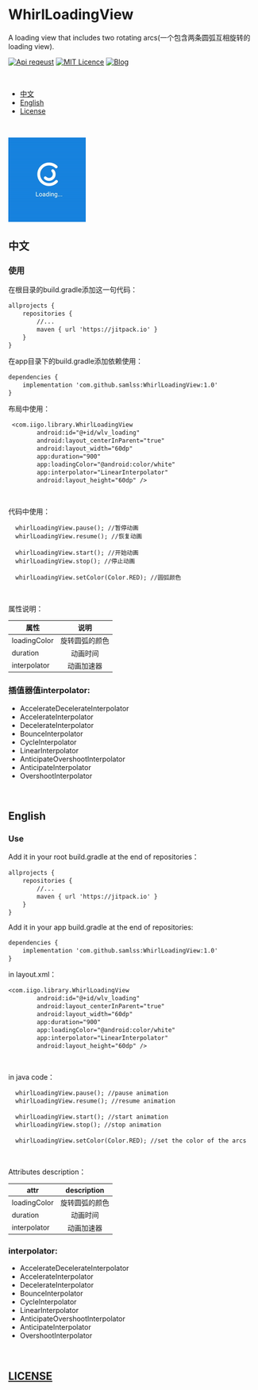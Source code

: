 # WhirlLoadingView
A loading view that includes two rotating arcs(一个包含两条圆弧互相旋转的loading view).

[![Api reqeust](https://img.shields.io/badge/api-11+-green.svg)](https://github.com/samlss/WhirlLoadingView)  [![MIT Licence](https://badges.frapsoft.com/os/mit/mit.svg?v=103)](https://github.com/samlss/WhirlLoadingView/blob/master/LICENSE) [![Blog](https://img.shields.io/badge/samlss-blog-orange.svg)](https://blog.csdn.net/Samlss)

<br>

  * [中文](#%E4%B8%AD%E6%96%87)
  * [English](#english)
  * [License](#license)

<br>

![gif](https://github.com/samlss/WhirlLoadingView/blob/master/screenshots/screenshot.gif)



## 中文

### 使用<br>
在根目录的build.gradle添加这一句代码：
```
allprojects {
    repositories {
        //...
        maven { url 'https://jitpack.io' }
    }
}
```

在app目录下的build.gradle添加依赖使用：
```
dependencies {
    implementation 'com.github.samlss:WhirlLoadingView:1.0'
}
```

布局中使用：
```
 <com.iigo.library.WhirlLoadingView
        android:id="@+id/wlv_loading"
        android:layout_centerInParent="true"
        android:layout_width="60dp"
        app:duration="900"
        app:loadingColor="@android:color/white"
        app:interpolator="LinearInterpolator"
        android:layout_height="60dp" />

```

<br>

代码中使用：
```
  whirlLoadingView.pause(); //暂停动画
  whirlLoadingView.resume(); //恢复动画
   
  whirlLoadingView.start(); //开始动画
  whirlLoadingView.stop(); //停止动画
  
  whirlLoadingView.setColor(Color.RED); //圆弧颜色
```

<br>

属性说明：

| 属性        | 说明           |
| ------------- |:-------------:|
| loadingColor      | 旋转圆弧的颜色 |
| duration      | 动画时间 |
| interpolator | 动画加速器 |

### 插值器值interpolator: <br>
* AccelerateDecelerateInterpolator
* AccelerateInterpolator
* DecelerateInterpolator
* BounceInterpolator
* CycleInterpolator
* LinearInterpolator
* AnticipateOvershootInterpolator
* AnticipateInterpolator
* OvershootInterpolator

<br>

## English

### Use<br>
Add it in your root build.gradle at the end of repositories：
```
allprojects {
    repositories {
        //...
        maven { url 'https://jitpack.io' }
    }
}
```

Add it in your app build.gradle at the end of repositories:
```
dependencies {
    implementation 'com.github.samlss:WhirlLoadingView:1.0'
}
```


in layout.xml：
```
<com.iigo.library.WhirlLoadingView
        android:id="@+id/wlv_loading"
        android:layout_centerInParent="true"
        android:layout_width="60dp"
        app:duration="900"
        app:loadingColor="@android:color/white"
        app:interpolator="LinearInterpolator"
        android:layout_height="60dp" />

```

<br>

in java code：
```
  whirlLoadingView.pause(); //pause animation
  whirlLoadingView.resume(); //resume animation
   
  whirlLoadingView.start(); //start animation
  whirlLoadingView.stop(); //stop animation
  
  whirlLoadingView.setColor(Color.RED); //set the color of the arcs
```
<br>


Attributes description：

| attr        | description  |
| ------------- |:-------------:|
| loadingColor      | 旋转圆弧的颜色 |
| duration      | 动画时间 |
| interpolator | 动画加速器 |

### interpolator: <br>
* AccelerateDecelerateInterpolator
* AccelerateInterpolator
* DecelerateInterpolator
* BounceInterpolator
* CycleInterpolator
* LinearInterpolator
* AnticipateOvershootInterpolator
* AnticipateInterpolator
* OvershootInterpolator

<br>

[id]: http://example.com/ "Optional Title Here"

## [LICENSE](https://github.com/samlss/WhirlLoadingView/blob/master/LICENSE)

